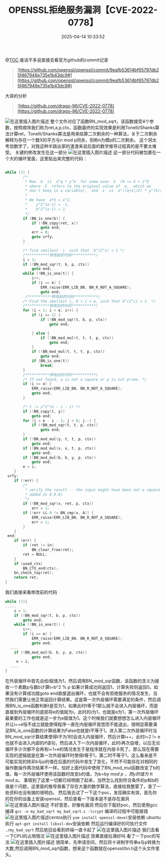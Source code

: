 ﻿---
title: OPENSSL拒绝服务漏洞【CVE-2022-0778】
date: 2025-04-14 10:33:52
tags:
- CVE-2022-0778
- openssl
- Dos
- 拒绝服务
categories:
  - [漏洞原理]
description: 本文介绍了 OPENSSL拒绝服务漏洞【CVE-2022-0778】
---
@[TOC](OPENSSL拒绝服务漏洞【CVE-2022-0778】)
废话不多说直接去看官方github的commit记录
> [https://github.com/openssl/openssl/commit/9eafb53614bf65797db25f467946e735e1b43dc9#](https://github.com/openssl/openssl/commit/9eafb53614bf65797db25f467946e735e1b43dc9#)

大哥的分析
> [https://github.com/drago-96/CVE-2022-0778](https://github.com/drago-96/CVE-2022-0778)



![在这里插入图片描述](https://i-blog.csdnimg.cn/blog_migrate/9f6d04198c4c9adbc441822eae0020f4.png)
整个文件对应了函数BN_mod_sqrt，该函数接受4个参数，按照顺序我们称为ret,a,p,ctx，函数最终的实现效果是利用Tonelli/Shanks算法计算ret，Tonelli/Shanks算法是用来结算二次剩余的一种算法，关于二次剩余解释为存在一个数X的平方与n mod p同余，则称n为模p的二次剩余。
这个洞太考验数学了，对我这种半路出家的渣渣来说后面的数学推导过程真的是不要太难受。
关键的修改发生在这一部分
![在这里插入图片描述](https://i-blog.csdnimg.cn/blog_migrate/ad2eaaabb25b582db330640d8d146f5b.png)
这一部分代码被包裹在一个大的循环里面，这里贴出来完整的代码：
```c

while (1) {
        /*-
         * Now  b  is  a^q * y^k  for some even  k  (0 <= k < 2^E
         * where  E  refers to the original value of  e,  which we
         * don't keep in a variable),  and  x  is  a^((q+1)/2) * y^(k/2).
         *
         * We have  a*b = x^2,
         *    y^2^(e-1) = -1,
         *    b^2^(e-1) = 1.
         */
        if (BN_is_one(b)) {
            if (!BN_copy(ret, x))
                goto end;
            err = 0;
            goto vrfy;
        }

        /* find smallest  i  such that  b^(2^i) = 1 */
        /***********修改前的代码***********/
        i = 1;
        if (!BN_mod_sqr(t, b, p, ctx))
            goto end;
        while (!BN_is_one(t)) {
            i++;
            if (i == e) {
                ERR_raise(ERR_LIB_BN, BN_R_NOT_A_SQUARE);
                goto end;
         /***********修改前的代码***********/
        /* Find the smallest i, 0 < i < e, such that b^(2^i) = 1. */
        /***********修改后的代码***********/
        for (i = 1; i < e; i++) {
            if (i == 1) {
                if (!BN_mod_sqr(t, b, p, ctx))
                    goto end;

            } else {
                if (!BN_mod_mul(t, t, t, p, ctx))
                    goto end;
            }
            if (!BN_mod_mul(t, t, t, p, ctx))
                goto end;
            if (BN_is_one(t))
                break;
        }
        /***********修改后的代码***********/
        /* If not found, a is not a square or p is not prime. */
        if (i >= e) {
            ERR_raise(ERR_LIB_BN, BN_R_NOT_A_SQUARE);
            goto end;
        }

        /* t := y^2^(e - i - 1) */
        if (!BN_copy(t, y))
            goto end;
        for (j = e - i - 1; j > 0; j--) {
            if (!BN_mod_sqr(t, t, p, ctx))
                goto end;
        }
        if (!BN_mod_mul(y, t, t, p, ctx))
            goto end;
        if (!BN_mod_mul(x, x, t, p, ctx))
            goto end;
        if (!BN_mod_mul(b, b, y, p, ctx))
            goto end;
        e = i;
    }
 vrfy:
    if (!err) {
        /*
         * verify the result -- the input might have been not a square (test
         * added in 0.9.8)
         */
        if (!BN_mod_sqr(x, ret, p, ctx))
            err = 1;
        if (!err && 0 != BN_cmp(x, A)) {
            ERR_raise(ERR_LIB_BN, BN_R_NOT_A_SQUARE);
            err = 1;
        }
    }
 end:
    if (err) {
        if (ret != in)
            BN_clear_free(ret);
        ret = NULL;
    }
    if (used_ctx)
        BN_CTX_end(ctx);
    bn_check_top(ret);
    return ret;
}
```
我们直接来看修改前的代码
```c
while (1){
.....
	i = 1;
	if (!BN_mod_sqr(t, b, p, ctx))
	    goto end;
	while (!BN_is_one(t)) {
	    i++;
	    if (i == e) {
	        ERR_raise(ERR_LIB_BN, BN_R_NOT_A_SQUARE);
	        goto end;
  ....
    if (!BN_mod_mul(b, b, y, p, ctx))
            goto end;
     e = i;
  ....
}
```
在外层循环中首先会给i赋值为1，然后调用BN_mod_sqr函数，该函数的含义为接收一个素数p与数b计算t=b^2 % p 如果计算成功则返回1，计算失败则返回0。如果没有计算成功就goto end直接退出循环，也就不会有拒绝服务的情况发生，当然我们需要让他正常返回计算结果。这是第一次外层循环需要满足的条件，然后调用BN_is_one函数判断t是否为1，如果此时t等于1那么就不会进入内层循环，而是直接到外层循环的底部将e的值赋为i，此时的i为1，也就是e为1，第一次外层循环最重要的工作也就是这一步为e赋值为1。这个时候我们就要想想怎么进入内层循环并让i==e恒不成立就能使得程序一直在内层循环晃悠而不能退出，很明显需要满足BN_is_one函数的计算结果为False也就是t不等于1。进入第二次外层循环时当BN_mod_sqr计算结果使得t不为1时会进入内层循环，然后计算i++，此时i=2 != e 也就不会进入内部的if语句，然后进入下一次内层循环，此时i再次自增，以后无论循环多少次都不会再有i=1=e的情况发生于是程序就在内层卡死了。那么现在需要实现的逻辑就是在第一次外层循环时使得t等于1，第二时不等于1，这么看来是不可能实现的除非b与p的值在后面的代码中发生了变化，不然不可能存在对相同的操作数操作两次结果不一样。恰好上面代码中使用了BN_mod_mul函数改变了b的值，每一次外层循环使用该函数时改变b的值，为b=b*y mod p ，而y的值为 t*t mod p。
事情到了这里一切都已经明朗了起来，当然怎么找到符合条件的p和b的值是个问题，这里面的推导我看了存在大量的数学算法，直接给我整蒙了，查了一些资料也没有搞的很明白。
然后我去试了一下这个poc，发现确实有效，首先你的在你的设备上安装openssl，然后查看一下版本是不是存在漏洞
![在这里插入图片描述](https://i-blog.csdnimg.cn/blog_migrate/f40147184694f737d314256d31a597f5.png)
不好意思，好像有漏洞
然后你下载好poc，然后使用gcc编译
`gcc -o my_bad_sqrt my_bad_sqrt.c -lcrypt`
编译的过程中可能报错
![在这里插入图片描述](https://i-blog.csdnimg.cn/blog_migrate/a7b556f84a26a0655a93482ea258ab2b.png)centos执行
`yum install openssl-devel`安装依赖
ubuntu执行
`apt-get install libssl-dev`安装依赖
然后运行编译好的可执行文件
`./my_bad_sqrt`
然后依旧会看到终端一直卡起了
![在这里插入图片描述](https://i-blog.csdnimg.cn/blog_migrate/4210eab367d720ea7462d79068a07909.png)
我们去看一下CPU的占用情况
![在这里插入图片描述](https://i-blog.csdnimg.cn/blog_migrate/df6bcb9d766c7c420438c771652089ba.png)
效果直接拉满好吗
看了一下poc的写法
![在这里插入图片描述](https://i-blog.csdnimg.cn/blog_migrate/9c934f6a8589937bdce039a9c4335a8f.png)
很简单，先申请空间，然后将十进制字符串a与p转换为大数,然后调用BN_mod_sqrt函数，想来这个函数就在openssl/bn.h这个头文件里头。



